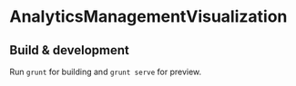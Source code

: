 # AnalyticsManagementVisualization

## Build & development

Run `grunt` for building and `grunt serve` for preview.
